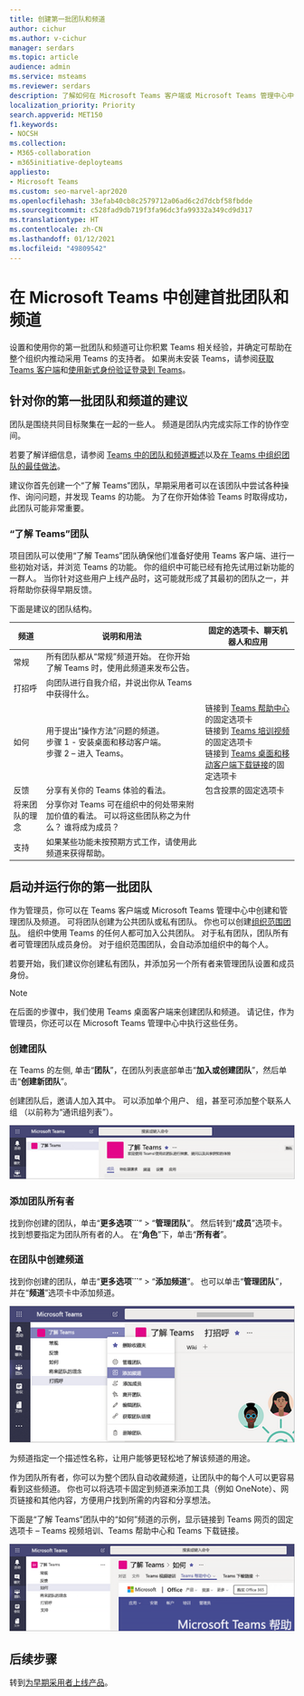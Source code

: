 ```yaml
---
title: 创建第一批团队和频道
author: cichur
ms.author: v-cichur
manager: serdars
ms.topic: article
audience: admin
ms.service: msteams
ms.reviewer: serdars
description: 了解如何在 Microsoft Teams 客户端或 Microsoft Teams 管理中心中创建首批团队和频道。
localization_priority: Priority
search.appverid: MET150
f1.keywords:
- NOCSH
ms.collection:
- M365-collaboration
- m365initiative-deployteams
appliesto:
- Microsoft Teams
ms.custom: seo-marvel-apr2020
ms.openlocfilehash: 33efab40cb8c2579712a06ad6c2d7dcbf58fbdde
ms.sourcegitcommit: c528fad9db719f3fa96dc3fa99332a349cd9d317
ms.translationtype: HT
ms.contentlocale: zh-CN
ms.lasthandoff: 01/12/2021
ms.locfileid: "49809542"
---
```

# <a name="create-your-first-teams-and-channels-in-microsoft-teams"></a>在 Microsoft Teams 中创建首批团队和频道

设置和使用你的第一批团队和频道可让你积累 Teams 相关经验，并确定可帮助在整个组织内推动采用 Teams 的支持者。 如果尚未安装 Teams，请参阅[获取 Teams 客户端](get-clients.md)和[使用新式身份验证登录到 Teams](sign-in-teams.md)。

## <a name="suggestions-for-your-first-teams-and-channels"></a>针对你的第一批团队和频道的建议

 团队是围绕共同目标聚集在一起的一些人。 频道是团队内完成实际工作的协作空间。 

若要了解详细信息，请参阅 [Teams 中的团队和频道概述](teams-channels-overview.md)以及[在 Teams 中组织团队的最佳做法](best-practices-organizing.md)。

 建议你首先创建一个“了解 Teams”团队，早期采用者可以在该团队中尝试各种操作、询问问题，并发现 Teams 的功能。 为了在你开始体验 Teams 时取得成功，此团队可能非常重要。 

### <a name="get-to-know-teams-team"></a>“了解 Teams”团队
项目团队可以使用“了解 Teams”团队确保他们准备好使用 Teams 客户端、进行一些初始对话，并浏览 Teams 的功能。 你的组织中可能已经有抢先试用过新功能的一群人。 当你针对这些用户上线产品时，这可能就形成了其最初的团队之一，并将帮助你获得早期反馈。

下面是建议的团队结构。

| 频道 | 说明和用法 | 固定的选项卡、聊天机器人和应用 |
| ------------ | -------------------- | -------------------- |
| 常规 | 所有团队都从“常规”频道开始。 在你开始了解 Teams 时，使用此频道来发布公告。 |  |
| 打招呼 | 向团队进行自我介绍，并说出你从 Teams 中获得什么。 |  |
| 如何 | 用于提出“操作方法”问题的频道。</br>步骤 1 - 安装桌面和移动客户端。</br>步骤 2 – 进入 Teams。| 链接到 [Teams 帮助中心](https://support.office.com/teams)的固定选项卡</br>链接到 [Teams 培训视频](https://support.office.com/article/microsoft-teams-video-training-4f108e54-240b-4351-8084-b1089f0d21d7)的固定选项卡</br>链接到 [Teams 桌面和移动客户端下载链接](https://teams.microsoft.com/downloads)的固定选项卡 |
| 反馈 | 分享有关你的 Teams 体验的看法。 | 包含投票的固定选项卡|
| 将来团队的理念 | 分享你对 Teams 可在组织中的何处带来附加价值的看法。 可以将这些团队称之为什么？ 谁将成为成员？ ||
| 支持 | 如果某些功能未按预期方式工作，请使用此频道来获得帮助。 ||

## <a name="get-your-first-teams-up-and-running"></a>启动并运行你的第一批团队
作为管理员，你可以在 Teams 客户端或 Microsoft Teams 管理中心中创建和管理团队及频道。 可将团队创建为公共团队或私有团队。 你也可以创建[组织范围团队](create-an-org-wide-team.md)。 组织中使用 Teams 的任何人都可加入公共团队。 对于私有团队，团队所有者可管理团队成员身份。 对于组织范围团队，会自动添加组织中的每个人。 

若要开始，我们建议你创建私有团队，并添加另一个所有者来管理团队设置和成员身份。 

> [!NOTE]
> 在后面的步骤中，我们使用 Teams 桌面客户端来创建团队和频道。 请记住，作为管理员，你还可以在 Microsoft Teams 管理中心中执行这些任务。

### <a name="create-a-team"></a>创建团队

在 Teams 的左侧, 单击“**团队**”，在团队列表底部单击“**加入或创建团队**”，然后单击“**创建新团队**”。

创建团队后，邀请人加入其中。 可以添加单个用户、 组，甚至可添加整个联系人组 （以前称为“通讯组列表”）。 

![示例团队的屏幕截图，显示团队名称和说明](media/get-started-with-teams-create-team.png "“了解 Teams”示例团队的屏幕截图，显示团队名称和说明") 

### <a name="add-a-team-owner"></a>添加团队所有者
找到你创建的团队，单击“**更多选项˙˙˙**” > “**管理团队**”。 然后转到“**成员**”选项卡。找到想要指定为团队所有者的人。 在“**角色**”下，单击“**所有者**”。

### <a name="create-a-channel-in-a-team"></a>在团队中创建频道
找到你创建的团队，单击“**更多选项˙˙˙**” > “**添加频道**”。 也可以单击“**管理团队**”，并在“**频道**”选项卡中添加频道。 

![打击“更多选项”时可用的选项的屏幕截图](media/get-started-with-teams-add-channel.png "在团队上单击“更多选项”时可用的“添加频道”选项、“管理团队”选项和其他选项的屏幕截图") 

为频道指定一个描述性名称，让用户能够更轻松地了解该频道的用途。 

作为团队所有者，你可以为整个团队自动收藏频道，让团队中的每个人可以更容易看到这些频道。 你也可以将选项卡固定到频道来添加工具（例如 OneNote）、网页链接和其他内容，方便用户找到所需的内容和分享想法。  

下面是“了解 Teams”团队中的“如何”频道的示例，显示链接到 Teams 网页的固定选项卡 &ndash; Teams 视频培训、Teams 帮助中心和 Teams 下载链接。 

![固定到示例团队的选项卡的屏幕截图](media/get-started-with-teams-add-tabs.png "固定到“了解 Teams”示例团队的选项卡的屏幕截图。") 

## <a name="next-steps"></a>后续步骤
转到[为早期采用者上线产品](get-started-with-teams-onboard-early-adopters.md)。
